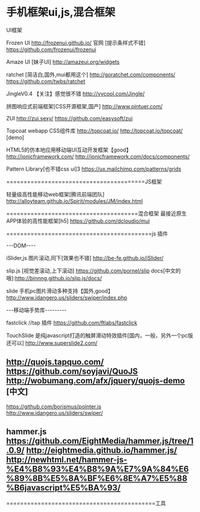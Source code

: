 手机框架ui,js,混合框架
================

UI框架

Frozen UI
http://frozenui.github.io/    官网 [提示条样式不错]
https://github.com/frozenui/frozenui 

Amaze UI  [妹子UI]
http://amazeui.org/widgets

ratchet  [简洁白,国外,mui都用这个]
http://goratchet.com/components/
https://github.com/twbs/ratchet

JingleV0.4 【关注】感觉很不错
http://vycool.com/Jingle/


拼图响应式前端框架[CSS开源框架,国产]
http://www.pintuer.com/

ZUI
http://zui.sexy/
https://github.com/easysoft/zui

Topcoat webapp CSS组件库
http://topcoat.io/
http://topcoat.io/topcoat/  [demo]

HTML5的仿本地应用移动端UI互动开发框架【good】
http://ionicframework.com/
http://ionicframework.com/docs/components/

Pattern Library[也不错css ui]3
https://ux.mailchimp.com/patterns/grids


========================================JS框架

轻量级高性能移动web框架[腾讯前端团队]
http://alloyteam.github.io/Spirit/modules/JM/index.html



======================================混合框架
最接近原生APP体验的高性能框架[h5]
https://github.com/dcloudio/mui 



==========================================js 插件

---DOM----


iSlider,js 图片滚动,同下[效果也不错]
http://be-fe.github.io/iSlider/

slip.js  [视觉差滚动,上下滚动]
https://github.com/pornel/slip
docs[中文的哦]:http://binnng.github.io/slip.js/docs/ 


slide 手机pc图片滑动多种支持【国外,good】
http://www.idangero.us/sliders/swiper/index.php


---移动端手势库---------

fastclick //tap 插件
https://github.com/ftlabs/fastclick


TouchSlide 是纯javascript打造的触屏滑动特效插件[国内，一般，另外一个pc版还可以]
http://www.superslide2.com/

http://quojs.tapquo.com/
https://github.com/soyjavi/QuoJS
http://wobumang.com/afx/jquery/quojs-demo [中文]
------------
https://github.com/borismus/pointer.js
http://www.idangero.us/sliders/swiper/

hammer.js
https://github.com/EightMedia/hammer.js/tree/1.0.9/
http://eightmedia.github.io/hammer.js/
http://newhtml.net/hammer-js-%E4%B8%93%E4%B8%9A%E7%9A%84%E6%89%8B%E5%8A%BF%E6%8E%A7%E5%88%B6javascript%E5%BA%93/
------------------------

===========================================工具




